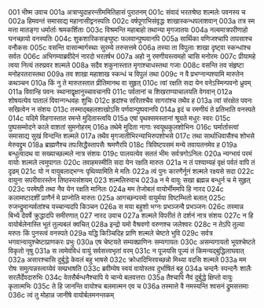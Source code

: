 001  भीष्म उवाच
001a अत्राप्युदाहरन्तीममितिहासं पुरातनम्
001c संवादं भरतश्रेष्ठ शल्मलेः पवनस्य च
002a हिमवन्तं समासाद्य महानासीद्वनस्पतिः
002c वर्षपूगाभिसंवृद्धः शाखास्कन्धपलाशवान्
003a तत्र स्म मत्ता मातङ्गा धर्मार्ताः श्रमकर्शिताः
003c विश्रमन्ति महाबाहो तथान्या मृगजातयः
004a नल्वमात्रपरीणाहो घनच्छायो वनस्पतिः
004c शुकशारिकसङ्घुष्टः फलवान्पुष्पवानपि
005a सार्थिका वणिजश्चापि तापसाश्च वनौकसः
005c वसन्ति वासान्मार्गस्थाः सुरम्ये तरुसत्तमे
006a तस्या ता विपुलाः शाखा दृष्ट्वा स्कन्धांश्च सर्वतः
006c अभिगम्याब्रवीदेनं नारदो भरतर्षभ
007a अहो नु रमणीयस्त्वमहो चासि मनोरमः
007c प्रीयामहे त्वया नित्यं तरुप्रवर शल्मले
008a सदैव शकुनास्तात मृगाश्चाधस्तथा गजाः
008c वसन्ति तव संहृष्टा मनोहरतरास्तथा
009a तव शाखा महाशाख स्कन्धं च विपुलं तथा
009c न वै प्रभग्नान्पश्यामि मारुतेन कथञ्चन
010a किं नु ते मारुतस्तात प्रीतिमानथ वा सुहृत्
010c त्वां रक्षति सदा येन वनेऽस्मिन्पवनो ध्रुवम्
011a विवान्हि पवनः स्थानाद्वृक्षानुच्चावचानपि
011c पर्वतानां च शिखराण्याचालयति वेगवान्
012a शोषयत्येव पातालं विवान्गन्धवहः शुचिः
012c ह्रदांश्च सरितश्चैव सागरांश्च तथैव ह
013a त्वां संरक्षेत पवनः सखित्वेन न संशयः
013c तस्माद्बहलशाखोऽसि पर्णवान्पुष्पवानपि
014a इदं च रमणीयं ते प्रतिभाति वनस्पते
014c यदिमे विहगास्तात रमन्ते मुदितास्त्वयि
015a एषां पृथक्समस्तानां श्रूयते मधुरः स्वरः
015c पुष्पसम्मोदने काले वाशतां सुमनोहरम्
016a तथेमे मुदिता नागाः स्वयूथकुलशोभिनः
016c घर्मार्तास्त्वां समासाद्य सुखं विन्दन्ति शल्मले
017a तथैव मृगजातीभिरन्याभिरुपशोभसे
017c तथा सार्थाधिवासैश्च शोभसे मेरुवद्द्रुम
018a ब्राह्मणैश्च तपःसिद्धैस्तापसैः श्रमणैरपि
018c त्रिविष्टपसमं मन्ये तवायतनमेव ह
019a बन्धुत्वादथ वा सख्याच्छल्मले नात्र संशयः
019c पालयत्येव सततं भीमः सर्वत्रगोऽनिलः
020a न्यग्भावं परमं वायोः शल्मले त्वमुपागतः
020c तवाहमस्मीति सदा येन रक्षति मारुतः
021a न तं पश्याम्यहं वृक्षं पर्वतं वापि तं दृढम्
021c यो न वायुबलाद्भग्नः पृथिव्यामिति मे मतिः
022a त्वं पुनः कारणैर्नूनं शल्मले रक्ष्यसे सदा
022c वायुना सपरीवारस्तेन तिष्ठस्यसंशयम्
023  शल्मलिरुवाच
023a न मे वायुः सखा ब्रह्मन्न बन्धुर्न च मे सुहृत्
023c परमेष्ठी तथा नैव येन रक्षति मानिलः
024a मम तेजोबलं वायोर्भीममपि हि नारद
024c कलामष्टादशीं प्राणैर्न मे प्राप्नोति मारुतः
025a आगच्छन्परमो वायुर्मया विष्टम्भितो बलात्
025c रुजन्द्रुमान्पर्वतांश्च यच्चान्यदपि किञ्चन
026a स मया बहुशो भग्नः प्रभञ्जन्वै प्रभञ्जनः
026c तस्मान्न बिभ्ये देवर्षे क्रुद्धादपि समीरणात्
027  नारद उवाच
027a शल्मले विपरीतं ते दर्शनं नात्र संशयः
027c न हि वायोर्बलेनास्ति भूतं तुल्यबलं क्वचित्
028a इन्द्रो यमो वैश्रवणो वरुणश्च जलेश्वरः
028c न तेऽपि तुल्या मरुतः किं पुनस्त्वं वनस्पते
029a यद्धि किञ्चिदिह प्राणि शल्मले चेष्टते भुवि
029c सर्वत्र भगवान्वायुश्चेष्टाप्राणकरः प्रभुः
030a एष चेष्टयते सम्यक्प्राणिनः सम्यगायतः
030c असम्यगायतो भूयश्चेष्टते विकृतो नृषु
031a स त्वमेवंविधं वायुं सर्वसत्त्वभृतां वरम्
031c न पूजयसि पूज्यं तं किमन्यद्बुद्धिलाघवात्
032a असारश्चासि दुर्बुद्धे केवलं बहु भाषसे
032c क्रोधादिभिरवच्छन्नो मिथ्या वदसि शल्मले
033a मम रोषः समुत्पन्नस्त्वय्येवं सम्प्रभाषति
033c ब्रवीम्येष स्वयं वायोस्तव दुर्भाषितं बहु
034a चन्दनैः स्पन्दनैः शालैः सरलैर्देवदारुभिः
034c वेतसैर्बन्धनैश्चापि ये चान्ये बलवत्तराः
035a तैश्चापि नैवं दुर्बुद्धे क्षिप्तो वायुः कृतात्मभिः
035c ते हि जानन्ति वायोश्च बलमात्मन एव च
036a तस्मात्ते वै नमस्यन्ति श्वसनं द्रुमसत्तमाः
036c त्वं तु मोहान्न जानीषे वायोर्बलमनन्तकम्

